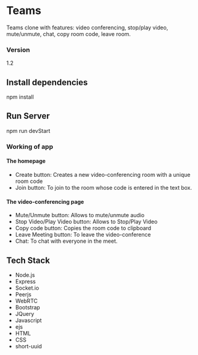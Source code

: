 # Teams
Teams clone with features: video conferencing, stop/play video, mute/unmute, chat, copy room code, leave room.

### Version
1.2

## Install dependencies
npm install

## Run Server
npm run devStart

### Working of app

#### The homepage

- Create button: Creates a new video-conferencing room with a unique room code
- Join button: To join to the room whose code is entered in the text box.

#### The video-conferencing page
- Mute/Unmute button: Allows to mute/unmute audio
- Stop Video/Play Video button: Allows to Stop/Play Video
- Copy code button: Copies the room code to clipboard
- Leave Meeting button: To leave the video-conference
- Chat: To chat with everyone in the meet.


## Tech Stack
- Node.js
- Express
- Socket.io
- Peerjs
- WebRTC
- Bootstrap
- JQuery
- Javascript
- ejs
- HTML
- CSS
- short-uuid









